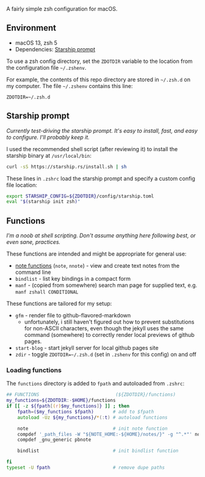 A fairly simple zsh configuration for macOS.

## Environment

- macOS 13, zsh 5
- Dependencies: [Starship prompt](https://starship.rs)

To use a zsh config directory, set the `ZDOTDIR` variable to the location from the configuration file `~/.zshenv`.

For example, the contents of this repo directory are stored in `~/.zsh.d` on my computer. The file `~/.zshenv` contains this line:

```
ZDOTDIR=~/.zsh.d
```

## Starship prompt

*Currently test-driving the starship prompt. It's easy to install, fast, and easy to configure. I'll probably keep it.*

I used the recommended shell script (after reviewing it) to install the starship binary at `/usr/local/bin`:

```zsh
curl -sS https://starship.rs/install.sh | sh
```

These lines in `.zshrc` load the starship prompt and specify a custom config file location:

```zsh
export STARSHIP_CONFIG=${ZDOTDIR}/config/starship.toml
eval "$(starship init zsh)"
```

## Functions

*I'm a noob at shell scripting. Don't assume anything here following best, or even sane, practices.*

These functions are intended and might be appropriate for general use:

<!-- - `note` are `nnote` functions, both autoloaded from the `note` file, are  maintained in a separate, [note-functions](https://github.com/PostgreSqlStan/note-functions), repo. -->

- [note functions](https://github.com/PostgreSqlStan/note-functions) (`note`, `nnote`) - view and create text notes from the command line
- `bindlist` - list key bindings in a compact form
- `manf` - (copied from somewhere) search man page for supplied text, e.g. `manf zshall CONDITIONAL`

These functions are tailored for my setup:

- `gfm` - render file to github-flavored-markdown
  - unfortunately, i still haven't figured out how to prevent substitutions for non-ASCII characters, even though the jekyll uses the same command (somewhere) to correctly render local previews of github pages.
- `start-blog` - start jekyll server for local github pages site
- `zdir` - toggle `ZDOTDIR=~/.zsh.d` (set in `.zshenv` for this config) on and off

### Loading functions

The `functions` directory is added to `fpath` and autoloaded from `.zshrc`:

```zsh
## FUNCTIONS                            (${ZDOTDIR}/functions)
my_functions=${ZDOTDIR:-$HOME}/functions
if [[ -z ${fpath[(r)$my_functions]} ]] ; then
    fpath=($my_functions $fpath)       # add to $fpath
    autoload -Uz ${my_functions}/*(:t) # autoload functions

    note                               # init note function
    compdef '_path_files -W "${NOTE_HOME:-${HOME}/notes/}" -g "^.*"' note
    compdef _gnu_generic pbnote

    bindlist                           # init bindlist function

fi
typeset -U fpath                       # remove dupe paths
```

